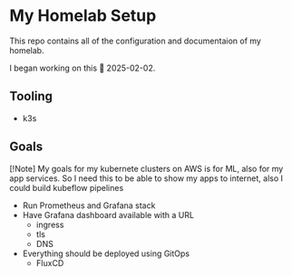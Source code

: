 # My Homelab Setup

This repo contains all of the configuration and documentaion of my homelab.

I began working on this 📅 2025-02-02.

## Tooling

- k3s

## Goals

[!Note]
My goals for my kubernete clusters on AWS is for ML, also for my app services.
So I need this to be able to show my apps to internet, also I could build kubeflow pipelines

- Run Prometheus and Grafana stack
- Have Grafana dashboard available with a URL
    * ingress
    * tls
    * DNS
- Everything should be deployed using GitOps
    * FluxCD
